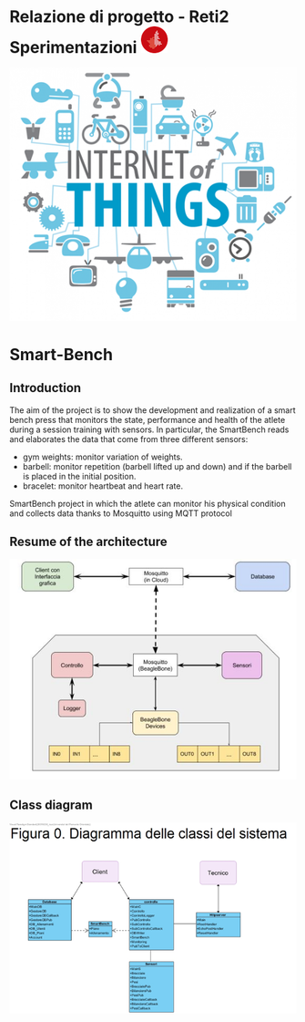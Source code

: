 # Relazione di progetto - Reti2 Sperimentazioni ![logo](/img/logo.png)

![main](/img/firstpage.png)

# Smart-Bench


## Introduction
The aim of the project is to show the development and realization of a smart bench press that monitors the state, performance and health of the atlete during a session training with sensors.
In particular, the SmartBench reads and elaborates the data that come from three different sensors:
- gym weights: monitor variation of weights.
- barbell: monitor repetition (barbell lifted up and down) and if the barbell is placed in the initial position. 
- bracelet: monitor heartbeat and heart rate.


SmartBench project in which the atlete can monitor his physical condition and collects data thanks to Mosquitto using MQTT protocol

## Resume of the architecture
![resume](/img/structure.JPG)


## Class diagram
![diagram](/img/diagram.png)
